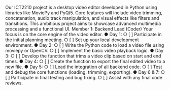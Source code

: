 Our ICT2210 project is a desktop video editor developed in Python using libraries like MoviePy and PyQt5. Core features will include video trimming, concatenation, audio track manipulation, and visual effects like filters and transitions. This ambitious project aims to showcase advanced multimedia processing and a functional UI.
Member 1: Backend Lead (Coder) 
Your focus is on the core engine of the video editor. 
● Day 1: 
○ [ ] Participate in the initial planning meeting. 
○ [ ] Set up your local development environment. 
● Day 2: 
○ [ ] Write the Python code to load a video file using moviepy or OpenCV. 
○ [ ] Implement the basic video playback logic. 
● Day 3: 
○ [ ] Develop the function that trims a video clip based on start and end times. 
● Day 4: 
○ [ ] Create the function to export the final edited video to a new file. 
● Day 5: 
○ [ ] Lead the integration of all backend code. 
○ [ ] Test and debug the core functions (loading, trimming, exporting). 
● Day 6 & 7: 
○ [ ] Participate in final testing and bug fixing. 
○ [ ] Assist with any final code reviews. 